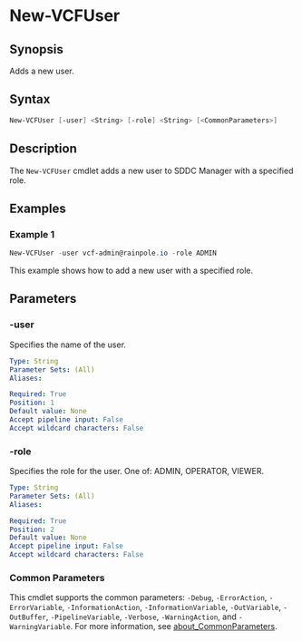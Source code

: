 # New-VCFUser

## Synopsis

Adds a new user.

## Syntax

```powershell
New-VCFUser [-user] <String> [-role] <String> [<CommonParameters>]
```

## Description

The `New-VCFUser` cmdlet adds a new user to SDDC Manager with a specified role.

## Examples

### Example 1

```powershell
New-VCFUser -user vcf-admin@rainpole.io -role ADMIN
```

This example shows how to add a new user with a specified role.

## Parameters

### -user

Specifies the name of the user.

```yaml
Type: String
Parameter Sets: (All)
Aliases:

Required: True
Position: 1
Default value: None
Accept pipeline input: False
Accept wildcard characters: False
```

### -role

Specifies the role for the user. One of: ADMIN, OPERATOR, VIEWER.

```yaml
Type: String
Parameter Sets: (All)
Aliases:

Required: True
Position: 2
Default value: None
Accept pipeline input: False
Accept wildcard characters: False
```

### Common Parameters

This cmdlet supports the common parameters: `-Debug`, `-ErrorAction`, `-ErrorVariable`, `-InformationAction`, `-InformationVariable`, `-OutVariable`, `-OutBuffer`, `-PipelineVariable`, `-Verbose`, `-WarningAction`, and `-WarningVariable`. For more information, see [about_CommonParameters](http://go.microsoft.com/fwlink/?LinkID=113216).

